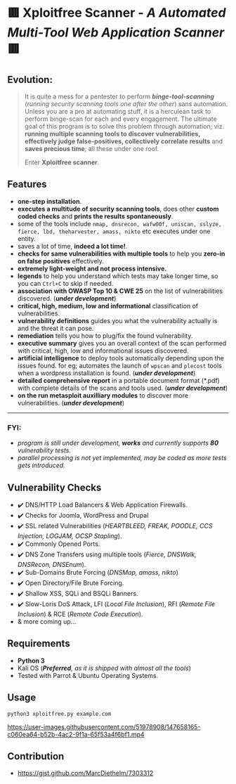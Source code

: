 # :red_square: Xploitfree Scanner - _A Automated Multi-Tool Web Application Scanner_ :red_square:

## Evolution:
> It is quite a mess for a pentester to perform _**binge-tool-scanning**_ (_running security scanning tools one after the other_) sans automation. Unless you are a pro at automating stuff, it is a herculean task to perform binge-scan for each and every engagement. The ultimate goal of this program is to solve this problem through automation; viz. **running multiple scanning tools to discover vulnerabilities, effectively judge false-positives, collectively correlate results** and **saves precious time**; all these under one roof.<p>Enter **Xploitfree scanner**.

## Features
- **one-step installation**.
- **executes a multitude of security scanning tools**, does other **custom coded checks** and **prints the results spontaneously**.
- some of the tools include `nmap, dnsrecon, wafw00f, uniscan, sslyze, fierce, lbd, theharvester, amass, nikto` etc executes under one entity.
- saves a lot of time, **indeed a lot time!**.
- **checks for same vulnerabilities with multiple tools** to help you **zero-in on false positives** effectively.
- **extremely light-weight and not process intensive.**
- **legends** to help you understand which tests may take longer time, so you can `Ctrl+C` to skip if needed.
- **association with OWASP Top 10 & CWE 25** on the list of vulnerabilities discovered. (_**under development**_)
- **critical, high, medium, low and informational** classification of vulnerabilities.
- **vulnerability definitions** guides you what the vulnerability actually is and the threat it can pose.
- **remediation** tells you how to plug/fix the found vulnerability.
- **executive summary** gives you an overall context of the scan performed with critical, high, low and informational issues discovered.
- **artificial intelligence** to deploy tools automatically depending upon the issues found. for eg; automates the launch of `wpscan` and `plecost` tools when a wordpress installation is found. (_**under development**_)
- **detailed comprehensive report** in a portable document format (*.pdf) with complete details of the scans and tools used. (_**under development**_)
- **on the run metasploit auxilliary modules** to discover more vulnerabilities. (_**under development**_)

---
### FYI:
- _program is still under development, **works** and currently supports **80** vulnerability tests._
- _parallel processing is not yet implemented, may be coded as more tests gets introduced._

## Vulnerability Checks
- :heavy_check_mark: DNS/HTTP Load Balancers & Web Application Firewalls.
- :heavy_check_mark: Checks for Joomla, WordPress and Drupal
- :heavy_check_mark: SSL related Vulnerabilities (_HEARTBLEED, FREAK, POODLE, CCS Injection, LOGJAM, OCSP Stapling_).
- :heavy_check_mark: Commonly Opened Ports.
- :heavy_check_mark: DNS Zone Transfers using multiple tools (_Fierce, DNSWalk, DNSRecon, DNSEnum_).
- :heavy_check_mark: Sub-Domains Brute Forcing (_DNSMap, amass, nikto_)
- :heavy_check_mark: Open Directory/File Brute Forcing.
- :heavy_check_mark: Shallow XSS, SQLi and BSQLi Banners.
- :heavy_check_mark: Slow-Loris DoS Attack, LFI (_Local File Inclusion_), RFI (_Remote File Inclusion_) & RCE (_Remote Code Execution_).
- & more coming up...

## Requirements
- **Python 3**
- Kali OS (_**Preferred**, as it is shipped with almost all the tools_)
- Tested with Parrot & Ubuntu Operating Systems.

## Usage 
 `python3 xploitfree.py example.com`


https://user-images.githubusercontent.com/51978908/147658165-c060ea64-b52b-4ac2-9f1a-65f53a4f6bf1.mp4


## Contribution

- https://gist.github.com/MarcDiethelm/7303312
